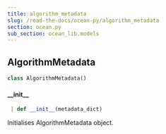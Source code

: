```yaml
---
title: algorithm_metadata
slug: /read-the-docs/ocean-py/algorithm_metadata
section: ocean.py
sub_section: ocean_lib.models
---
```

## AlgorithmMetadata

```python
class AlgorithmMetadata()
```

#### \_\_init\_\_

```python
 | def __init__(metadata_dict)
```

Initialises AlgorithmMetadata object.

